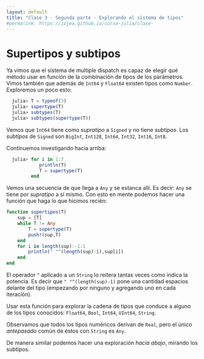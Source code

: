 ```yaml
---
layout: default
title: "Clase 3 - Segunda parte - Explorando el sistema de tipos"
#permalink: https://iojea.github.io/curso-julia/clase-
---
```


# Supertipos y subtipos

Ya vimos que el sistema de multiple dispatch es capaz de elegir qué método usar en función de la combinación de tipos de los parámetros. Vimos también que además de `Int64` y `Float64` existen tipos como `Number`. Exploremos un poco esto: 

```julia
  julia> T = typeof(3)
  julia> supertype(T)
  julia> subtypes(T)
  julia> subtypes(supertype(T))
```

Vemos que `Int64` tiene como _supratipo_ a `Signed` y no tiene _subtipos_. Los _subtipos_ de `Signed` son `BigInt`, `Int128`, `Int64`, `Int32`, `Int16`, `Int8`. 

Continuemos investigando hacia arriba:

```julia
  julia> for i in 1:7
            println(T)
            T = supertype(T)
         end  
```

Vemos una secuencia de que llega a `Any` y se estanca allí. Es decir: `Any` se tiene por _supratipo_ a sí mismo. Con esto en mente podemos hacer una función que haga lo que hicimos recién:

```julia
function supertipos(T)
    sup = [T]
    while T != Any
        T = supertype(T)
        push!(sup,T)
    end
    for i in length(sup):-1:1
        println(" "^(length(sup)-i),sup[i])
    end
end
```
El operador `^` aplicado a un `String` lo reitera tantas veces como indica la potencia. Es decir que `" "^(length(sup)-1)` pone una cantidad espacios delante del tipo (empezando por ninguno y agregando uno en cada iteración). 

Usar esta función para explorar la cadena de tipos que conduce a alguno de los tipos conocidos: `Float64`, `Bool`, `Int64`, `UInt64`, `String`. 

Observamos que todos los tipos numéricos  derivan de `Real`, pero el único _antepasado_ común de éstos con `String` es `Any`. 

De manera similar podemos hacer una exploración _hacia abajo_, mirando los subtipos. 


